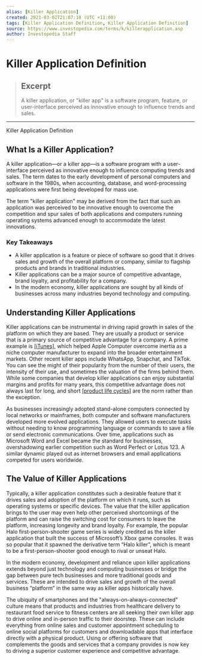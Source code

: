 ```yaml
---
alias: [Killer Application]
created: 2021-03-02T21:07:18 (UTC +11:00)
tags: [Killer Application Definition, Killer Application Definition]
source: https://www.investopedia.com/terms/k/killerapplication.asp
author: Investopedia Staff
---
```


# Killer Application Definition

> ## Excerpt
> A killer application, or "killer app" is a software program, feature, or user-interface perceived as innovative enough to influence trends and sales.

---

Killer Application Definition
## What Is a Killer Application?

A killer application—or a killer app—is a software program with a user-interface perceived as innovative enough to influence computing trends and sales. The term dates to the early development of personal computers and software in the 1980s, when accounting, database, and word-processing applications were first being developed for mass use.

The term "killer application" may be derived from the fact that such an application was perceived to be innovative enough to overcome the competition and spur sales of both applications and computers running operating systems advanced enough to accommodate the latest innovations.

### Key Takeaways

-   A killer application is a feature or piece of software so good that it drives sales and growth of the overall platform or company, similar to flagship products and brands in traditional industries.
-   Killer applications can be a major source of competitive advantage, brand loyalty, and profitability for a company. 
-   In the modern economy, killer applications are sought by all kinds of businesses across many industries beyond technology and computing. 

## Understanding Killer Applications

Killer applications can be instrumental in driving rapid growth in sales of the platform on which they are based. They are usually a product or service that is a primary source of competitive advantage for a company. A prime example is [[iTunes]](https://www.investopedia.com/terms/a/apple-itunes.asp), which helped Apple Computer overcome inertia as a niche computer manufacturer to expand into the broader entertainment markets. Other recent killer apps include WhatsApp, Snapchat, and TikTok. You can see the might of their popularity from the number of their users, the intensity of their use, and sometimes the valuation of the firms behind them. While some companies that develop killer applications can enjoy substantial margins and profits for many years, this competitive advantage does not always last for long, and short [[product life cycles]](https://www.investopedia.com/terms/p/product-life-cycle.asp) are the norm rather than the exception.

As businesses increasingly adopted stand-alone computers connected by local networks or mainframes, both computer and software manufacturers developed more evolved applications. They allowed users to execute tasks without needing to know programming language or commands to save a file or send electronic communications. Over time, applications such as Microsoft Word and Excel became the standard for businesses, overshadowing earlier competition such as Word Perfect or Lotus 123. A similar dynamic played out as internet browsers and email applications competed for users worldwide.

## The Value of Killer Applications

Typically, a killer application constitutes such a desirable feature that it drives sales and adoption of the platform on which it runs, such as operating systems or specific devices. The value that the killer application brings to the user may even help other perceived shortcomings of the platform and can raise the switching cost for consumers to leave the platform, increasing longevity and brand loyalty. For example, the popular Halo first-person-shooter game series is widely credited as the killer application that built the success of Microsoft’s Xbox game consoles. It was so popular that it spawned the derivative term “Halo killer”, which is meant to be a first-person-shooter good enough to rival or unseat Halo. 

In the modern economy, development and reliance upon killer applications extends beyond just technology and computing businesses or bridge the gap between pure tech businesses and more traditional goods and services. These are intended to drive sales and growth of the overall business “platform” in the same way as killer apps historically have.

The ubiquity of smartphones and the "always-on-always-connected" culture means that products and industries from healthcare delivery to restaurant food service to fitness centers are all seeking their own killer app to drive online and in-person traffic to their doorstep. These can include everything from online sales and customer appointment scheduling to online social platforms for customers and downloadable apps that interface directly with a physical product. Using or offering software that complements the goods and services that a company provides is now key to driving a superior customer experience and competitive advantage.
